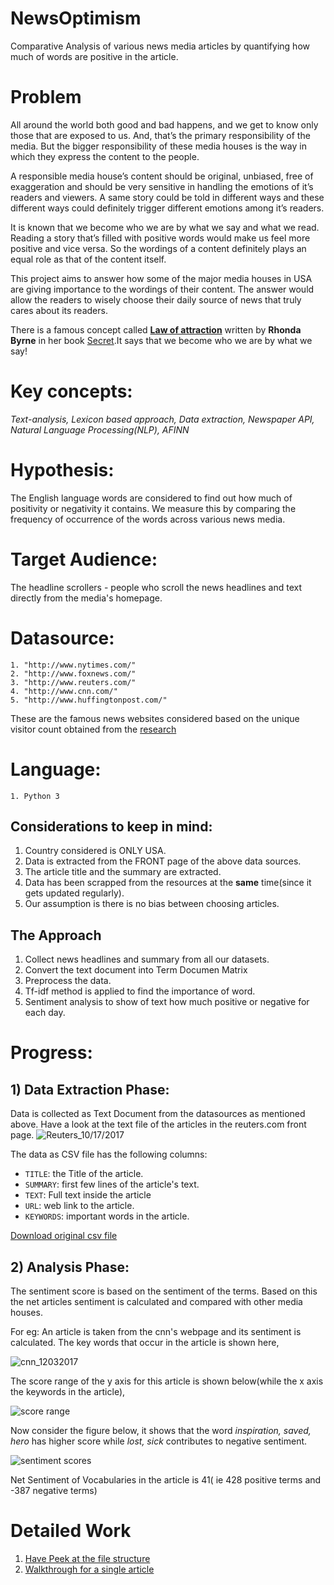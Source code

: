 # NewsOptimism
Comparative Analysis of various news media articles by quantifying how much of words are positive in the article.

# Problem
All around the world both good and bad happens, and we get to know only those that are exposed to us. And, that’s the primary responsibility of the media. But the bigger responsibility of these media houses is the way in which they express the content to the people. 

A responsible media house’s content should be original, unbiased, free of exaggeration and should be very sensitive in handling the emotions of it’s readers and viewers. A same story could be told in different ways and these different ways could definitely trigger different emotions among it’s readers.

It is known that we become who we are by what we say and what we read. Reading a story that’s filled with positive words would make us feel more positive and vice versa. So the wordings of a content definitely plays an equal role as that of the content itself. 

This project aims to answer how some of the major media houses in USA are giving importance to the wordings of their content. The answer would allow the readers to wisely choose their daily source of news that truly cares about its readers.

There is a famous concept called [**Law of attraction**](http://www.thelawofattraction.com/what-is-the-law-of-attraction/) written by **Rhonda Byrne** in her book [Secret](https://en.wikipedia.org/wiki/The_Secret_(book)).It says that we become who we are by what we say!

# Key concepts:
*Text-analysis,  Lexicon based approach, Data extraction, Newspaper API, Natural Language Processing(NLP), AFINN*

# Hypothesis:
The English language words are considered to find out how much of positivity or negativity it contains. We measure this by comparing the
frequency of occurrence of the words across various news media.

# Target Audience:
The headline scrollers - people who scroll the news headlines and text directly from the media's homepage.

# Datasource:
    1. "http://www.nytimes.com/"
    2. "http://www.foxnews.com/"
    3. "http://www.reuters.com/"
    4. "http://www.cnn.com/"
    5. "http://www.huffingtonpost.com/"

These are the famous news websites considered based on the unique visitor count obtained from the [research](http://www.journalism.org/files/legacy/NIELSEN%20STUDY%20-%20Copy.pdf)

# Language:
    1. Python 3

## Considerations to keep in mind:
1. Country considered is ONLY USA.
2. Data is extracted from the FRONT page of the above data sources.
3. The article title and the summary are extracted.
4. Data has been scrapped from the resources at the **same** time(since it gets updated regularly).
5. Our assumption is there is no bias between choosing articles.

## The Approach
1. Collect news headlines and summary from all our datasets.
2. Convert the text document into Term Documen Matrix
3. Preprocess the data.
4. Tf-idf method is applied to find the importance of word.
5. Sentiment analysis to show of text how much positive or negative for each day.

# Progress:

## 1) Data Extraction Phase:

Data is collected as Text Document from the datasources as mentioned above. Have a look at the text file of the articles
in the reuters.com front page.
![Reuters_10/17/2017](sample/reutersTextSamplefile.png)

The data as CSV file has the following columns:

* `TITLE`: the Title of the article.
* `SUMMARY`: first few lines of the article's text.
* `TEXT`: Full text inside the article
* `URL`: web link to the article.
* `KEYWORDS`: important words in the article.

[Download original csv file](sample/reuters.csv)

## 2) Analysis Phase:

The sentiment score is based on the sentiment of the terms. Based on this the net articles sentiment is calculated and compared with other media houses.

For eg: An article is taken from the cnn's webpage and its sentiment is calculated. The key words that occur in the article is shown here,

![cnn_12032017](sample/cancer_story.png)

The score range of the y axis for this article is shown below(while the x axis the keywords in the article),

![score range](sample/scoreRange.png)

Now consider the figure below, it shows that the word *inspiration, saved, hero* has higher score while *lost, sick* contributes to negative sentiment.


![sentiment scores](sample/posNeg.png)

Net Sentiment of Vocabularies in the article is 41( ie 428 positive terms and -387 negative terms)





# Detailed Work
1. [Have Peek at the file structure](http://nbviewer.jupyter.org/github/harishaaram/NewsOptimism/blob/master/Sample_data_peek.ipynb)
2. [Walkthrough for a single article]()

